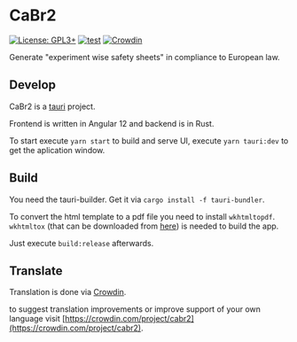 # CaBr2

[![License: GPL3+](https://img.shields.io/badge/License-GPL3+-blue.svg?style=flat-square)](https://www.gnu.org/licenses/gpl-3.0.en.html)
[![test](https://img.shields.io/endpoint.svg?url=https%3A%2F%2Factions-badge.atrox.dev%2FCalciumdibromid%2FCaBr2%2Fbadge&style=flat-square)](https://github.com/Calciumdibromid/CaBr2/actions/workflows/test.yml)
[![Crowdin](https://badges.crowdin.net/cabr2/localized.svg)](https://crowdin.com/project/cabr2)

Generate "experiment wise safety sheets" in compliance to European law.

## Develop

CaBr2 is a [tauri](https://tauri.studio) project.

Frontend is written in Angular 12 and backend is in Rust.

To start execute `yarn start` to build and serve UI,
execute `yarn tauri:dev` to get the aplication window.

## Build

You need the tauri-builder. Get it  via `cargo install -f tauri-bundler`.

To convert the html template to a pdf file you need to install `wkhtmltopdf`.
`wkhtmltox` (that can be downloaded from [here](https://wkhtmltopdf.org/downloads.html)) is needed to build the app.

Just execute `build:release` afterwards.

## Translate

Translation is done via [Crowdin](https://crowdin.com/project/cabr2).

to suggest translation improvements or improve support of your own language visit [https://crowdin.com/project/cabr2](https://crowdin.com/project/cabr2).

